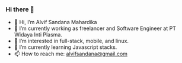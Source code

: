 ### Hi there 👋

<!--
**AlvifSandana/AlvifSandana** is a ✨ _special_ ✨ repository because its `README.md` (this file) appears on your GitHub profile.

Here are some ideas to get you started:
-->

- :wave: Hi, I’m Alvif Sandana Mahardika
- 🔭 I’m currently working as freelancer and Software Engineer at PT Widaya Inti Plasma.
- 👀 I’m interested in full-stack, mobile, and linux.
- 🌱 I’m currently learning Javascript stacks.
- 📫 How to reach me: alvifsandana@gmail.com

<!-- <p  align="center">
<img src="https://github-readme-stats.vercel.app/api?username=AlvifSandana&count_private=true&show_icons=true&theme=tokyonight"/>
</p> -->
